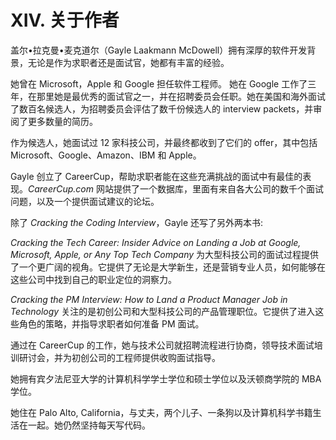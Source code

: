 # XIV. 关于作者

盖尔•拉克曼•麦克道尔（Gayle Laakmann McDowell）拥有深厚的软件开发背景，无论是作为求职者还是面试官，她都有丰富的经验。

她曾在 Microsoft，Apple 和 Google 担任软件工程师。 她在 Google 工作了三年，在那里她是最优秀的面试官之一，并在招聘委员会任职。她在美国和海外面试了数百名候选人，为招聘委员会评估了数千份候选人的 interview packets，并审阅了更多数量的简历。

作为候选人，她面试过 12 家科技公司，并最终都收到了它们的 offer，其中包括Microsoft、Google、Amazon、IBM 和 Apple。

Gayle 创立了 CareerCup，帮助求职者能在这些充满挑战的面试中有最佳的表现。*CareerCup.com* 网站提供了一个数据库，里面有来自各大公司的数千个面试问题，以及一个提供面试建议的论坛。

除了 *Cracking the Coding Interview*，Gayle 还写了另外两本书:

*Cracking the Tech Career: Insider Advice on Landing a Job at Google, Microsoft, Apple, or Any Top Tech Company* 为大型科技公司的面试过程提供了一个更广阔的视角。它提供了无论是大学新生，还是营销专业人员，如何能够在这些公司中找到自己的职业定位的洞察力。

*Cracking the PM Interview: How to Land a Product Manager Job in Technology* 关注的是初创公司和大型科技公司的产品管理职位。它提供了进入这些角色的策略，并指导求职者如何准备 PM 面试。

通过在 CareerCup 的工作，她与技术公司就招聘流程进行协商，领导技术面试培训研讨会，并为初创公司的工程师提供收购面试指导。

她拥有宾夕法尼亚大学的计算机科学学士学位和硕士学位以及沃顿商学院的 MBA 学位。

她住在 Palo Alto, California，与丈夫，两个儿子、一条狗以及计算机科学书籍生活在一起。她仍然坚持每天写代码。